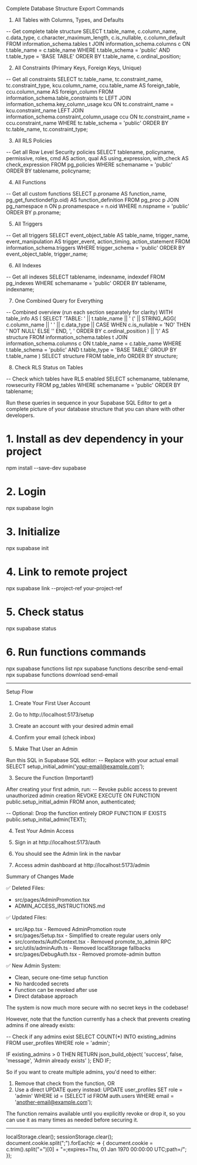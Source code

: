 Complete Database Structure Export Commands

  1. All Tables with Columns, Types, and Defaults

  -- Get complete table structure
  SELECT
      t.table_name,
      c.column_name,
      c.data_type,
      c.character_maximum_length,
      c.is_nullable,
      c.column_default
  FROM information_schema.tables t
  JOIN information_schema.columns c
      ON t.table_name = c.table_name
  WHERE t.table_schema = 'public'
      AND t.table_type = 'BASE TABLE'
  ORDER BY t.table_name, c.ordinal_position;

  2. All Constraints (Primary Keys, Foreign Keys, Unique)

  -- Get all constraints
  SELECT
      tc.table_name,
      tc.constraint_name,
      tc.constraint_type,
      kcu.column_name,
      ccu.table_name AS foreign_table,
      ccu.column_name AS foreign_column
  FROM information_schema.table_constraints tc
  LEFT JOIN information_schema.key_column_usage kcu
      ON tc.constraint_name = kcu.constraint_name
  LEFT JOIN information_schema.constraint_column_usage ccu
      ON tc.constraint_name = ccu.constraint_name
  WHERE tc.table_schema = 'public'
  ORDER BY tc.table_name, tc.constraint_type;

  3. All RLS Policies

  -- Get all Row Level Security policies
  SELECT
      tablename,
      policyname,
      permissive,
      roles,
      cmd AS action,
      qual AS using_expression,
      with_check AS check_expression
  FROM pg_policies
  WHERE schemaname = 'public'
  ORDER BY tablename, policyname;

  4. All Functions

  -- Get all custom functions
  SELECT
      p.proname AS function_name,
      pg_get_functiondef(p.oid) AS function_definition
  FROM pg_proc p
  JOIN pg_namespace n ON p.pronamespace = n.oid
  WHERE n.nspname = 'public'
  ORDER BY p.proname;

  5. All Triggers

  -- Get all triggers
  SELECT
      event_object_table AS table_name,
      trigger_name,
      event_manipulation AS trigger_event,
      action_timing,
      action_statement
  FROM information_schema.triggers
  WHERE trigger_schema = 'public'
  ORDER BY event_object_table, trigger_name;

  6. All Indexes

  -- Get all indexes
  SELECT
      tablename,
      indexname,
      indexdef
  FROM pg_indexes
  WHERE schemaname = 'public'
  ORDER BY tablename, indexname;

  7. One Combined Query for Everything

  -- Combined overview (run each section separately for clarity)
  WITH table_info AS (
      SELECT
          'TABLE: ' || t.table_name || ' (' ||
          STRING_AGG(
              c.column_name || ' ' || c.data_type ||
              CASE WHEN c.is_nullable = 'NO' THEN ' NOT NULL' ELSE '' END,
              ', ' ORDER BY c.ordinal_position
          ) || ')' AS structure
      FROM information_schema.tables t
      JOIN information_schema.columns c ON t.table_name = c.table_name
      WHERE t.table_schema = 'public' AND t.table_type = 'BASE TABLE'
      GROUP BY t.table_name
  )
  SELECT structure FROM table_info
  ORDER BY structure;

  8. Check RLS Status on Tables

  -- Check which tables have RLS enabled
  SELECT
      schemaname,
      tablename,
      rowsecurity
  FROM pg_tables
  WHERE schemaname = 'public'
  ORDER BY tablename;

  Run these queries in sequence in your Supabase SQL Editor to get a complete picture of your database structure that you can share with other developers.


  # 1. Install as dev dependency in your project
  npm install --save-dev supabase

  # 2. Login
  npx supabase login

  # 3. Initialize
  npx supabase init

  # 4. Link to remote project
  npx supabase link --project-ref your-project-ref

  # 5. Check status
  npx supabase status

  # 6. Run functions commands
  npx supabase functions list
  npx supabase functions describe send-email
  npx supabase functions download send-email

--------------------------------------------------------------------
  Setup Flow

  1. Create Your First User Account

  1. Go to http://localhost:5173/setup
  2. Create an account with your desired admin email
  3. Confirm your email (check inbox)

  2. Make That User an Admin

  Run this SQL in Supabase SQL editor:
  -- Replace with your actual email
  SELECT setup_initial_admin('your-email@example.com');

  3. Secure the Function (Important!)

  After creating your first admin, run:
  -- Revoke public access to prevent unauthorized admin creation
  REVOKE EXECUTE ON FUNCTION public.setup_initial_admin FROM anon, authenticated;

  -- Optional: Drop the function entirely
  DROP FUNCTION IF EXISTS public.setup_initial_admin(TEXT);

  4. Test Your Admin Access

  1. Sign in at http://localhost:5173/auth
  2. You should see the Admin link in the navbar
  3. Access admin dashboard at http://localhost:5173/admin

  Summary of Changes Made

  ✅ Deleted Files:
  - src/pages/AdminPromotion.tsx
  - ADMIN_ACCESS_INSTRUCTIONS.md

  ✅ Updated Files:
  - src/App.tsx - Removed AdminPromotion route
  - src/pages/Setup.tsx - Simplified to create regular users only
  - src/contexts/AuthContext.tsx - Removed promote_to_admin RPC
  - src/utils/adminAuth.ts - Removed localStorage fallbacks
  - src/pages/DebugAuth.tsx - Removed promote-admin button

  ✅ New Admin System:
  - Clean, secure one-time setup function
  - No hardcoded secrets
  - Function can be revoked after use
  - Direct database approach

  The system is now much more secure with no secret keys in the codebase!


  However, note that the function currently has a check that prevents creating admins if one already exists:

  -- Check if any admins exist
  SELECT COUNT(*) INTO existing_admins
  FROM user_profiles
  WHERE role = 'admin';

  IF existing_admins > 0 THEN
    RETURN json_build_object(
      'success', false,
      'message', 'Admin already exists'
    );
  END IF;

  So if you want to create multiple admins, you'd need to either:
  1. Remove that check from the function, OR
  2. Use a direct UPDATE query instead: UPDATE user_profiles SET role = 'admin' WHERE id = (SELECT id FROM auth.users WHERE email = 'another-email@example.com');

  The function remains available until you explicitly revoke or drop it, so you can use it as many times as needed before securing it.

----------------------------------------------------------------------------------------
localStorage.clear();
sessionStorage.clear();
document.cookie.split(";").forEach(c => {
  document.cookie = c.trim().split("=")[0] + "=;expires=Thu, 01 Jan 1970 00:00:00 UTC;path=/";
});
